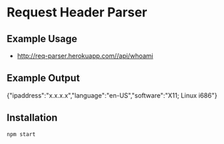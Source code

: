 # Request Header Parser

## Example Usage
- http://req-parser.herokuapp.com//api/whoami

## Example Output
{"ipaddress":"x.x.x.x","language":"en-US","software":"X11; Linux i686"}

## Installation
```
npm start
````
